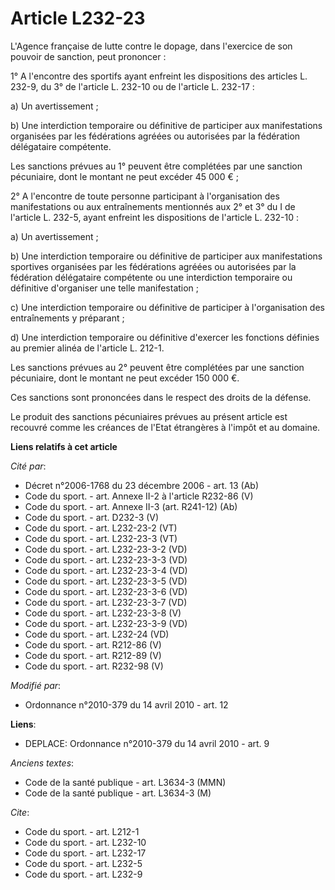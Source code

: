 # Article L232-23

L'Agence française de lutte contre le dopage, dans l'exercice de son pouvoir de sanction, peut prononcer : 

1° A l'encontre des sportifs ayant enfreint les dispositions des articles L. 232-9, du 3° de l'article L. 232-10 ou de
l'article L. 232-17 : 

a) Un avertissement ; 

b) Une interdiction temporaire ou définitive de participer aux manifestations organisées par les fédérations agréées ou
autorisées par la fédération délégataire compétente. 

Les sanctions prévues au 1° peuvent être complétées par une sanction pécuniaire, dont le montant ne peut excéder 45 000 € ; 

2° A l'encontre de toute personne participant à l'organisation des manifestations ou aux entraînements mentionnés aux 2° et
3° du I de l'article L. 232-5, ayant enfreint les dispositions de l'article L. 232-10 : 

a) Un avertissement ; 

b) Une interdiction temporaire ou définitive de participer aux manifestations sportives organisées par les fédérations
agréées ou autorisées par la fédération délégataire compétente ou une interdiction temporaire ou définitive d'organiser une
telle manifestation ; 

c) Une interdiction temporaire ou définitive de participer à l'organisation des entraînements y préparant ; 

d) Une interdiction temporaire ou définitive d'exercer les fonctions définies au premier alinéa de l'article L. 212-1. 

Les sanctions prévues au 2° peuvent être complétées par une sanction pécuniaire, dont le montant ne peut excéder 150 000 €. 

Ces sanctions sont prononcées dans le respect des droits de la défense. 

Le produit des sanctions pécuniaires prévues au présent article est recouvré comme les créances de l'Etat étrangères à
l'impôt et au domaine.

**Liens relatifs à cet article**

_Cité par_:

  - Décret n°2006-1768 du 23 décembre 2006 - art. 13 (Ab)
  - Code du sport. - art. Annexe II-2 à l'article R232-86 (V)
  - Code du sport. - art. Annexe II-3 (art. R241-12) (Ab)
  - Code du sport. - art. D232-3 (V)
  - Code du sport. - art. L232-23-2 (VT)
  - Code du sport. - art. L232-23-3 (VT)
  - Code du sport. - art. L232-23-3-2 (VD)
  - Code du sport. - art. L232-23-3-3 (VD)
  - Code du sport. - art. L232-23-3-4 (VD)
  - Code du sport. - art. L232-23-3-5 (VD)
  - Code du sport. - art. L232-23-3-6 (VD)
  - Code du sport. - art. L232-23-3-7 (VD)
  - Code du sport. - art. L232-23-3-8 (V)
  - Code du sport. - art. L232-23-3-9 (VD)
  - Code du sport. - art. L232-24 (VD)
  - Code du sport. - art. R212-86 (V)
  - Code du sport. - art. R212-89 (V)
  - Code du sport. - art. R232-98 (V)

_Modifié par_:

  - Ordonnance n°2010-379 du 14 avril 2010 - art. 12

**Liens**:

  - DEPLACE: Ordonnance n°2010-379 du 14 avril 2010 - art. 9

_Anciens textes_:

  - Code de la santé publique - art. L3634-3 (MMN)
  - Code de la santé publique - art. L3634-3 (M)

_Cite_:

  - Code du sport. - art. L212-1
  - Code du sport. - art. L232-10
  - Code du sport. - art. L232-17
  - Code du sport. - art. L232-5
  - Code du sport. - art. L232-9
